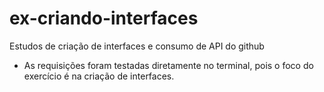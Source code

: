 # ex-criando-interfaces
Estudos de criação de interfaces e consumo de API do github

- As requisições foram testadas diretamente no terminal, pois o foco do exercício é na criação de interfaces. 

